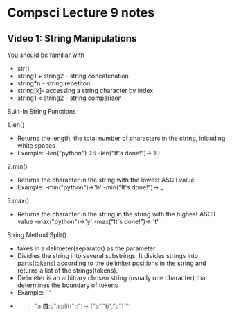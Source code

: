 # Compsci Lecture 9 notes

## Video 1: String Manipulations

You should be familiar with
 - str()
 - string1 + string2 - string concatenation
 - string*n - string repetiton
 - string[k]- accessing a string character by index
 - string1 < string2 - string comparison

Built-In String Functions

 1.len() 
   - Returns the length, the total number of characters in the string, inlcuding white spaces 
   - Example: 
     -len("python")->6
     -len("It's done!")-> 10
     
 2.min()
   - Returns the character in the string with the lowest ASCII value
   - Example:
     -min("python")->'h' 
     -min("It's done!")-> _
     
 3.max()
   - Returns the character in the string in the string with the highest ASCII value
     -max("python")->'y' 
     -max("It's done!")-> 't'
     
String Method Split()
- takes in a delimeter(separator) as the parameter
- Dividies the string into several substrings. It divides strings into parts(tokens) according to the delimiter positions in the string and returns a list of the strings(tokens).
- Delimeter is an arbitrary chosen string (usually one character) that determines the boundary of tokens
- Example:
   '''
 - >"a::b::c".split("::")-> ["a","b","c"]
   '''
